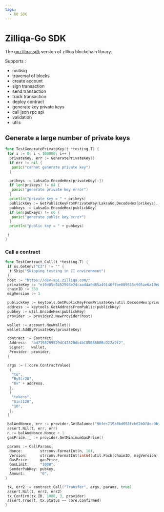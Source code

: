```yaml
---
tags:
  - GO SDK
---
```


# Zilliqa-Go SDK

The [gozilliqa-sdk](https://github.com/Zilliqa/gozilliqa-sdk) version of zilliqa blockchain library.

Supports :

- mutisig
- traversal of blocks
- create account
- sign transaction
- send transaction
- track transaction
- deploy contract
- generate key private keys
- call json rpc api
- validation
- utils

## Generate a large number of private keys

```go
func TestGeneratePrivateKey(t *testing.T) {
 for i := 0; i < 100000; i++ {
  privateKey, err := GeneratePrivateKey()
  if err != nil {
   panic("cannot generate private key")
  }

  prikeys := LaksaGo.EncodeHex(privateKey[:])
  if len(prikeys) != 64 {
   panic("generate private key error")
  }
  println("private key = " + prikeys)
  publickKey := GetPublicKeyFromPrivateKey(LaksaGo.DecodeHex(prikeys), true)
  pubkeys := LaksaGo.EncodeHex(publickKey)
  if len(pubkeys) != 66 {
   panic("generate public key error")
  }
  println("public key = " + pubkeys)

 }
}
```

### Call a contract

```go
func TestContract_Call(t *testing.T) {
 if os.Getenv("CI") != "" {
  t.Skip("Skipping testing in CI environment")
 }
 host := "https://dev-api.zilliqa.com/"
 privateKey := "e19d05c5452598e24caad4a0d85a49146f7be089515c905ae6a19e8a578a6930"
 chainID := 333
 msgVersion := 1

 publickKey := keytools.GetPublicKeyFromPrivateKey(util.DecodeHex(privateKey), true)
 address := keytools.GetAddressFromPublic(publickKey)
 pubkey := util.EncodeHex(publickKey)
 provider := provider2.NewProvider(host)

 wallet := account.NewWallet()
 wallet.AddByPrivateKey(privateKey)

 contract := Contract{
  Address:  "bd7198209529dC42320db4bC8508880BcD22a9f2",
  Signer:   wallet,
  Provider: provider,
 }

 args := []core.ContractValue{
  {
   "to",
   "ByStr20",
   "0x" + address,
  },
  {
   "tokens",
   "Uint128",
   "10",
  },
 }

 balAndNonce, err := provider.GetBalance("9bfec715a6bd658fcb62b0f8cc9bfa2ade71434a")
 assert.Nil(t, err, err)
 n := balAndNonce.Nonce + 1
 gasPrice, _ := provider.GetMinimumGasPrice()

 params := CallParams{
  Nonce:        strconv.FormatInt(n, 10),
  Version:      strconv.FormatInt(int64(util.Pack(chainID, msgVersion)), 10),
  GasPrice:     gasPrice,
  GasLimit:     "1000",
  SenderPubKey: pubkey,
  Amount:       "0",
}

 tx, err2 := contract.Call("Transfer", args, params, true)
 assert.Nil(t, err2, err2)
 tx.Confirm(tx.ID, 1000, 3, provider)
 assert.True(t, tx.Status == core.Confirmed)
}

```
